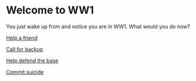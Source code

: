 # Welcome to WW1
You just wake up from and notice you are in WW1. What would you do now?

[Help a friend](help-friend/3)

[Call for backup]()

[Help defend the base]()

[Commit suicide]()